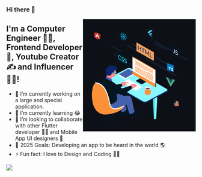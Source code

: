 ### Hi there 👋

<img align="right" alt="GIF" src="https://github.com/krcstudio59/krcstudio59/blob/main/animation_300_l7bxle1b.gif?raw=true"  />

## I'm a Computer Engineer 👨‍🎓, Frontend Developer 🚀, Youtube Creator ✍ and Influencer 👨‍🎓!
- 🔭 I’m currently working on a large and special application.
- 🌱 I’m currently learning 😂
- 👯 I’m looking to collaborate with other Flutter developer 👩‍💻 and Mobile App UI designers 🎨
- 🥅 2025 Goals: Developing an app to be heard in the world 🌎
- ⚡ Fun fact: I love to Design and Coding 🏊‍♀️

<img src="https://www.codewars.com/users/krcstudio59/badges/large" />
